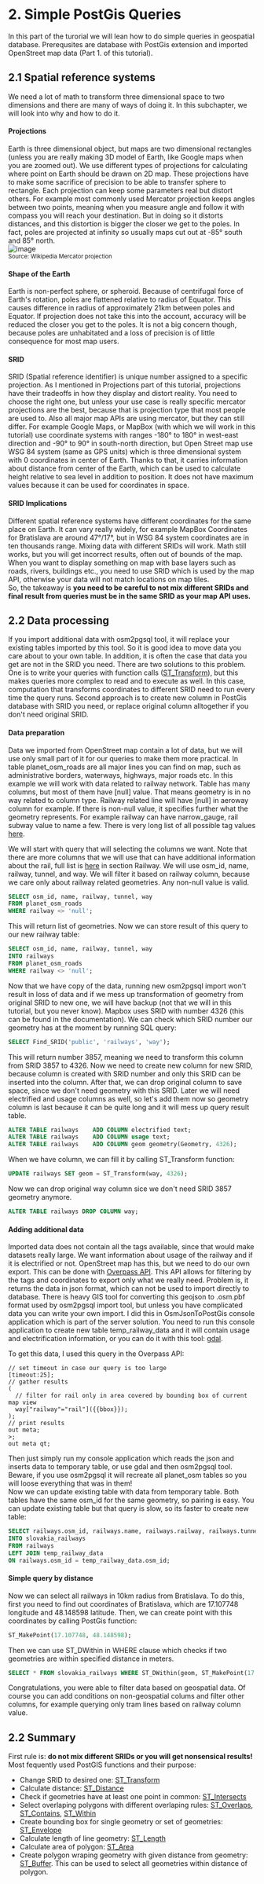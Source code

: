 # 2. Simple PostGis Queries  
In this part of the turorial we will lean how to do simple queries in geospatial database.
Prerequsites are database with PostGis extension and imported OpenStreet map data (Part 1. of this tutorial).
## 2.1 Spatial reference systems
We need a lot of math to transform three dimensional space to two dimensions and there are many of ways of doing it. In this subchapter, we will look into why and how to do it.
#### Projections
Earth is three dimensional object, but maps are two dimensional rectangles (unless you are really making 3D model of Earth, like Google maps when you are zoomed out). We use different types of projections for calculating where point on Earth should be drawn on 2D map. These projections have to make some sacrifice of precision to be able to transfer sphere to rectangle. Each projection can keep some parameters real but distort others. For example most commonly used Mercator projection keeps angles between two points, meaning when you measure angle and follow it with compass you will reach your destination. But in doing so it distorts distances, and this distortion is bigger the closer we get to the poles. In fact, poles are projected at infinity so usually maps cut out at -85° south and 85° north.  
![image](https://github.com/dpastierovic/Geospatial-Application/assets/18383754/f3410798-9168-421f-bef9-8a45a55e5f73)  
<sup>Source: Wikipedia Mercator projection</sup>  
#### Shape of the Earth
Earth is non-perfect sphere, or spheroid. Because of centrifugal force of Earth's rotation, poles are flattened relative to radius of Equator. This causes difference in radius of approximately 21km between poles and Equator. If projection does not take this into the account, accuracy will be reduced the closer you get to the poles. It is not a big concern though, because poles are unhabitated and a loss of precision is of little consequence for most map users.
#### SRID
SRID (Spatial reference identifier) is unique number assigned to a specific projection. As I mentioned in Projections part of this tutorial, projections have their tradeoffs in how they display and distort reality. You need to choose the right one, but unless your use case is really specific mercator projections are the best, because that is projection type that most people are used to. Also all major map APIs are using mercator, but they can still differ. For example Google Maps, or MapBox (with which we will work in this tutorial) use coordinate systems with ranges -180° to 180° in west-east direction and -90° to 90° in south-north direction, but Open Street map use WSG 84 system (same as GPS units) which is three dimensional system with 0 coordinates in center of Earth. Thanks to that, it carries information about distance from center of the Earth, which can be used to calculate height relative to sea level in addition to position. It does not have maximum values because it can be used for coordinates in space.
#### SRID Implications
Different spatial reference systems have different coordinates for the same place on Earth. It can vary really widely, for example MapBox Coordinates for Bratislava are around 47°/17°, but in WSG 84 system coordinates are in ten thousands range. Mixing data with different SRIDs will work. Math still works, but you will get incorrect results, often out of bounds of the map. When you want to display something on map with base layers such as roads, rivers, buildings etc., you need to use SRID which is used by the map API, otherwise your data will not match locations on map tiles.  
So, the takeaway is **you need to be careful to not mix different SRIDs and final result from queries must be in the same SRID as your map API uses.**

## 2.2 Data processing
If you import additional data with osm2pgsql tool, it will replace your existing tables imported by this tool. So it is good idea to move data you care about to your own table. In addition, it is often the case that data you get are not in the SRID you need. There are two solutions to this problem. One is to write your queries with function calls ([ST_Transform](https://postgis.net/docs/ST_Transform.html)), but this makes queries more complex to read and to execute as well. In this case, computation that transforms coordinates to different SRID need to run every time the query runs. Second approach is to create new column in PostGis database with SRID you need, or replace original column alltogether if you don't need original SRID.
#### Data preparation
Data we imported from OpenStreet map contain a lot of data, but we will use only small part of it for our queries to make them more practical. In table planet_osm_roads are all major lines you can find on map, such as administrative borders, waterways, highways, major roads etc. In this example we will work with data related to railway network. Table has many columns, but most of them have [null] value. That means geometry is in no way related to column type. Railway related line will have [null] in aeroway column for example. If there is non-null value, it specifies further what the geometry represents. For example railway can have narrow_gauge, rail subway value to name a few. There is very long list of all possible tag values [here](https://wiki.openstreetmap.org/wiki/Map_features).  

We will start with query that will selecting the columns we want. Note that there are more columns that we will use that can have additional information about the rail, full list is [here](https://wiki.openstreetmap.org/wiki/Map_features) in section Railway. We will use osm_id, name, railway, tunnel, and way. We will filter it based on railway column, because we care only about railway related geometries. Any non-null value is valid.
~~~~sql
SELECT osm_id, name, railway, tunnel, way
FROM planet_osm_roads
WHERE railway <> 'null';
~~~~
This will return list of geometries. Now we can store result of this query to our new railway table:
~~~~sql
SELECT osm_id, name, railway, tunnel, way
INTO railways
FROM planet_osm_roads
WHERE railway <> 'null';
~~~~
Now that we have copy of the data, running new osm2pgsql import won't result in loss of data and if we mess up transformation of geometry from original SRID to new one, we will have backup (not that we will in this tutorial, but you never know). Mapbox uses SRID with number 4326 (this can be found in the documentation). We can check which SRID number our geometry has at the moment by running SQL query:
~~~~sql
SELECT Find_SRID('public', 'railways', 'way');
~~~~
This will return number 3857, meaning we need to transform this column from SRID 3857 to 4326. Now we need to create new column for new SRID, because column is created with SRID number and only this SRID can be inserted into the column. After that, we can drop original column to save space, since we don't need geometry with this SRID. Later we will need electrified and usage columns as well, so let's add them now so geometry column is last because it can be quite long and it will mess up query result table.
~~~~sql
ALTER TABLE railways	ADD COLUMN electrified text;
ALTER TABLE railways	ADD COLUMN usage text;
ALTER TABLE railways	ADD COLUMN geom geometry(Geometry, 4326);
~~~~
When we have column, we can fill it by calling ST_Transform function:
~~~~sql
UPDATE railways SET geom = ST_Transform(way, 4326);
~~~~
Now we can drop original way column sice we don't need SRID 3857 geometry anymore.
~~~~sql
ALTER TABLE railways DROP COLUMN way;
~~~~

#### Adding additional data
Imported data does not contain all the tags available, since that would make datasets really large. We want information about usage of the railway and if it is electrified or not. OpenStreet map has this, but we need to do our own export. This can be done with [Overpass API](https://overpass-turbo.eu/). This API allows for filtering by the tags and coordinates to export only what we really need. Problem is, it returns the data in json format, which can not be used to import directly to database. There is heavy GIS tool for converting this geojson to .osm.pbf format used by osm2pgsql import tool, but unless you have complicated data you can write your own import. I did this in OsmJsonToPostGis console application which is part of the server solution. You need to run this console application to create new table temp_railway_data and it will contain usage and electrification information, or you can do it with this tool: [gdal](https://www.gisinternals.com/release.php).  
  
To get this data, I used this query in the Overpass API:
```
// set timeout in case our query is too large
[timeout:25];
// gather results
(
  // filter for rail only in area covered by bounding box of current map view
  way["railway"="rail"]({{bbox}});
);
// print results
out meta;
>;
out meta qt;
```
Then just simply run my console application which reads the json and inserts data to temporary table, or use gdal and then osm2pgsql tool. Beware, if you use osm2pgsql it will recreate all planet_osm tables so you will loose everything that was in them!  
Now we can update existing table with data from temporary table. Both tables have the same osm_id for the same geometry, so pairing is easy. You can update existing table but that query is slow, so its faster to create new table:
~~~~sql
SELECT railways.osm_id, railways.name, railways.railway, railways.tunnel, temp_railway_data.electrified, temp_railway_data.usage, geom
INTO slovakia_railways
FROM railways
LEFT JOIN temp_railway_data
ON railways.osm_id = temp_railway_data.osm_id;
~~~~
#### Simple query by distance
Now we can select all railways in 10km radius from Bratislava. To do this, first you need to find out coordinates of Bratislava, which are 17.107748 longitude and 48.148598 latitude. Then, we can create point with this coordinates by calling PostGis function:
~~~~sql
ST_MakePoint(17.107748, 48.148598);
~~~~
Then we can use ST_DWithin in WHERE clause which checks if two geometries are within specified distance in meters.
~~~~sql
SELECT * FROM slovakia_railways WHERE ST_DWithin(geom, ST_MakePoint(17.107748, 48.148598)::geography, 10000);
~~~~
Congratulations, you were able to filter data based on geospatial data. Of course you can add conditions on non-geospatial colums and filter other columns, for example querying only tram lines based on railway column value.

## 2.2 Summary
First rule is: **do not mix different SRIDs or you will get nonsensical results!**  
Most fequently used PostGIS functions and their purpose:
- Change SRID to desired one: [ST_Transform](https://postgis.net/docs/ST_Transform.html)
- Calculate distance: [ST_Distance](https://postgis.net/docs/ST_Distance.html)
- Check if geometries have at least one point in common: [ST_Intersects](https://postgis.net/docs/ST_Intersects.html)
- Select overlaping polygons with different overlaping rules: [ST_Overlaps](https://postgis.net/docs/ST_Overlaps.html), [ST_Contains](https://postgis.net/docs/ST_Contains.html), [ST_Within](https://postgis.net/docs/ST_Within.html)
- Create bounding box for single geometry or set of geometries: [ST_Envelope](https://postgis.net/docs/manual-1.4/ST_Envelope.html)
- Calculate length of line geometry: [ST_Length](https://postgis.net/docs/ST_Length.html)
- Calculate area of polygon: [ST_Area](https://postgis.net/docs/ST_Area.html)
- Create polygon wraping geometry with given distance from geometry: [ST_Buffer](https://postgis.net/docs/ST_Buffer.html). This can be used to select all geometries within distance of polygon.
